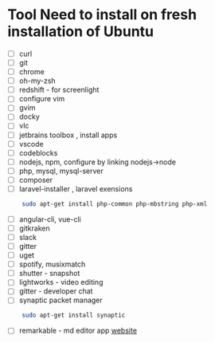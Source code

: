 # Tool Need to install on fresh installation of Ubuntu

- [ ] curl
- [ ] git
- [ ] chrome
- [ ] oh-my-zsh
- [ ] redshift - for screenlight
- [ ] configure vim
- [ ] gvim
- [ ] docky
- [ ] vlc
- [ ] jetbrains toolbox , install apps
- [ ] vscode
- [ ] codeblocks
- [ ] nodejs, npm, configure by linking nodejs->node
- [ ] php, mysql, mysql-server
- [ ] composer
- [ ] laravel-installer , laravel exensions
```sh
    sudo apt-get install php-common php-mbstring php-xml
```
- [ ] angular-cli, vue-cli
- [ ] gitkraken
- [ ] slack
- [ ] gitter
- [ ] uget
- [ ] spotify, musixmatch
- [ ] shutter - snapshot
- [ ] lightworks - video editing
- [ ] gitter - developer chat 
- [ ] synaptic packet manager
```sh
    sudo apt-get install synaptic
```
- [ ] remarkable - md editor app [website]( https://remarkableapp.github.io/) 
